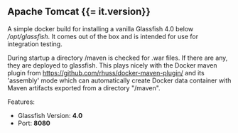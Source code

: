 ## Apache Tomcat {{= it.version}}

A simple docker build for installing a vanilla Glassfish 4.0 below
*/opt/glassfish*. It comes out of the box and is intended for use for
integration testing.

During startup a directory /maven is checked for .war files. If there 
are any, they are deployed to glassfish. This plays nicely with the Docker maven plugin from 
https://github.com/rhuss/docker-maven-plugin/ and its 'assembly' mode which
can automatically create Docker data container with Maven artifacts
exported from a directory "/maven".

Features:

* Glassfish Version: **4.0**
* Port: **8080**  